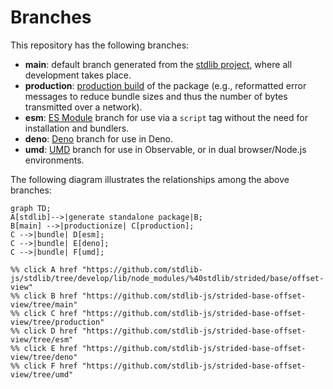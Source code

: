 <!--

@license Apache-2.0

Copyright (c) 2022 The Stdlib Authors.

Licensed under the Apache License, Version 2.0 (the "License");
you may not use this file except in compliance with the License.
You may obtain a copy of the License at

    http://www.apache.org/licenses/LICENSE-2.0

Unless required by applicable law or agreed to in writing, software
distributed under the License is distributed on an "AS IS" BASIS,
WITHOUT WARRANTIES OR CONDITIONS OF ANY KIND, either express or implied.
See the License for the specific language governing permissions and
limitations under the License.

-->

# Branches

This repository has the following branches:

-   **main**: default branch generated from the [stdlib project][stdlib-url], where all development takes place.
-   **production**: [production build][production-url] of the package (e.g., reformatted error messages to reduce bundle sizes and thus the number of bytes transmitted over a network).
-   **esm**: [ES Module][esm-url] branch for use via a `script` tag without the need for installation and bundlers.
-   **deno**: [Deno][deno-url] branch for use in Deno.
-   **umd**: [UMD][umd-url] branch for use in Observable, or in dual browser/Node.js environments.

The following diagram illustrates the relationships among the above branches:

```mermaid
graph TD;
A[stdlib]-->|generate standalone package|B;
B[main] -->|productionize| C[production];
C -->|bundle| D[esm];
C -->|bundle| E[deno];
C -->|bundle| F[umd];

%% click A href "https://github.com/stdlib-js/stdlib/tree/develop/lib/node_modules/%40stdlib/strided/base/offset-view"
%% click B href "https://github.com/stdlib-js/strided-base-offset-view/tree/main"
%% click C href "https://github.com/stdlib-js/strided-base-offset-view/tree/production"
%% click D href "https://github.com/stdlib-js/strided-base-offset-view/tree/esm"
%% click E href "https://github.com/stdlib-js/strided-base-offset-view/tree/deno"
%% click F href "https://github.com/stdlib-js/strided-base-offset-view/tree/umd"
```

[stdlib-url]: https://github.com/stdlib-js/stdlib/tree/develop/lib/node_modules/%40stdlib/strided/base/offset-view
[production-url]: https://github.com/stdlib-js/strided-base-offset-view/tree/production
[deno-url]: https://github.com/stdlib-js/strided-base-offset-view/tree/deno
[umd-url]: https://github.com/stdlib-js/strided-base-offset-view/tree/umd
[esm-url]: https://github.com/stdlib-js/strided-base-offset-view/tree/esm